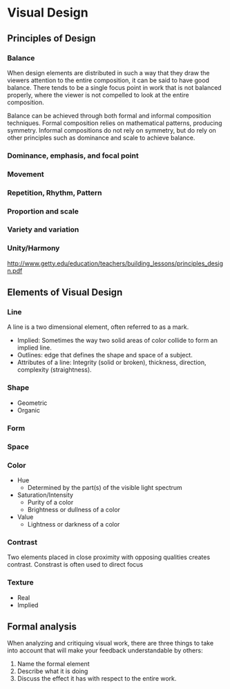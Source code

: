 # Visual Design

## Principles of Design

### Balance
When design elements are distributed in such a way that they draw the viewers attention to the entire composition, it can be said to have good balance. There tends to be a single focus point in work that is not balanced properly, where the viewer is not compelled to look at the entire composition.

Balance can be achieved through both formal and informal composition techniques. Formal composition relies on mathematical patterns, producing symmetry. Informal compositions do not rely on symmetry, but do rely on other principles such as dominance and scale to achieve balance.


### Dominance, emphasis, and focal point

### Movement

### Repetition, Rhythm, Pattern

### Proportion and scale

### Variety and variation

### Unity/Harmony

http://www.getty.edu/education/teachers/building_lessons/principles_design.pdf


## Elements of Visual Design

### Line
A line is a two dimensional element, often referred to as a mark.

- Implied: Sometimes the way two solid areas of color collide to form an implied line.
- Outlines: edge that defines the shape and space of a subject.
- Attributes of a line: Integrity (solid or broken), thickness, direction, complexity (straightness).

### Shape
- Geometric
- Organic

### Form

### Space

### Color
- Hue
  - Determined by the part(s) of the visible light spectrum
- Saturation/Intensity
  - Purity of a color
  - Brightness or dullness of a color
- Value
  - Lightness or darkness of a color

### Contrast
Two elements placed in close proximity with opposing qualities creates contrast. Constrast is often used to direct focus

### Texture
- Real
- Implied

## Formal analysis

When analyzing and critiquing visual work, there are three things to take into account that will make your feedback understandable by others:

1. Name the formal element
2. Describe what it is doing
3. Discuss the effect it has with respect to the entire work.

